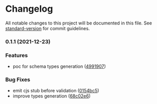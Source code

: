 # Changelog

All notable changes to this project will be documented in this file. See [standard-version](https://github.com/conventional-changelog/standard-version) for commit guidelines.

### 0.1.1 (2021-12-23)


### Features

* poc for schema types generation ([4991907](https://github.com/nuxt/module-builder/commit/49919078806b95e8d9bde64b708cb430a3bb09cf))


### Bug Fixes

* emit cjs stub before validation ([0154bc5](https://github.com/nuxt/module-builder/commit/0154bc51db2246217287c0fba4d9be42955fa306))
* improve types generation ([68c02e6](https://github.com/nuxt/module-builder/commit/68c02e60ab4f504c6b7d078c7e8e5fb13cb81e37))
